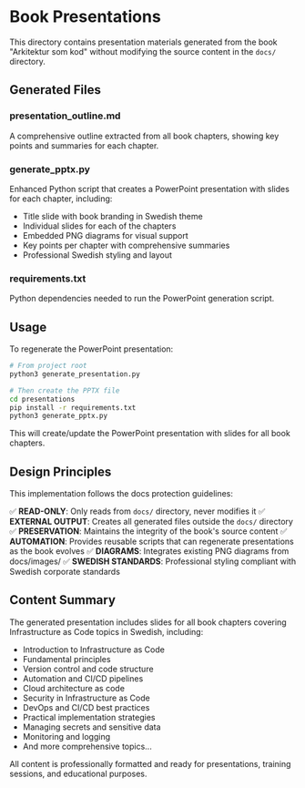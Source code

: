 # Book Presentations

This directory contains presentation materials generated from the book "Arkitektur som kod" without modifying the source content in the `docs/` directory.

## Generated Files

### presentation_outline.md
A comprehensive outline extracted from all book chapters, showing key points and summaries for each chapter.

### generate_pptx.py  
Enhanced Python script that creates a PowerPoint presentation with slides for each chapter, including:
- Title slide with book branding in Swedish theme
- Individual slides for each of the chapters
- Embedded PNG diagrams for visual support
- Key points per chapter with comprehensive summaries
- Professional Swedish styling and layout

### requirements.txt
Python dependencies needed to run the PowerPoint generation script.

## Usage

To regenerate the PowerPoint presentation:

```bash
# From project root
python3 generate_presentation.py

# Then create the PPTX file
cd presentations
pip install -r requirements.txt
python3 generate_pptx.py
```

This will create/update the PowerPoint presentation with slides for all book chapters.

## Design Principles

This implementation follows the docs protection guidelines:

✅ **READ-ONLY**: Only reads from `docs/` directory, never modifies it
✅ **EXTERNAL OUTPUT**: Creates all generated files outside the `docs/` directory  
✅ **PRESERVATION**: Maintains the integrity of the book's source content
✅ **AUTOMATION**: Provides reusable scripts that can regenerate presentations as the book evolves
✅ **DIAGRAMS**: Integrates existing PNG diagrams from docs/images/
✅ **SWEDISH STANDARDS**: Professional styling compliant with Swedish corporate standards

## Content Summary

The generated presentation includes slides for all book chapters covering Infrastructure as Code topics in Swedish, including:

- Introduction to Infrastructure as Code
- Fundamental principles  
- Version control and code structure
- Automation and CI/CD pipelines
- Cloud architecture as code
- Security in Infrastructure as Code
- DevOps and CI/CD best practices
- Practical implementation strategies
- Managing secrets and sensitive data
- Monitoring and logging
- And more comprehensive topics...

All content is professionally formatted and ready for presentations, training sessions, and educational purposes.